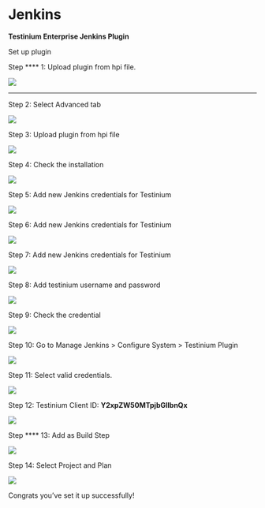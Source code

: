 # Jenkins

**Testinium Enterprise Jenkins Plugin**

Set up plugin

Step **** 1: Upload plugin from hpi file.

![](<../../.gitbook/assets/image (6).png>)

****

Step 2: Select Advanced tab

![](<../../.gitbook/assets/image (3).png>)



Step 3: Upload plugin from hpi file

![](<../../.gitbook/assets/image (11).png>)



Step 4: Check the installation

![](<../../.gitbook/assets/image (10).png>)



Step 5: Add new Jenkins credentials for Testinium

![](<../../.gitbook/assets/image (4).png>)



Step 6: Add new Jenkins credentials for Testinium

![](<../../.gitbook/assets/image (13).png>)



Step 7: Add new Jenkins credentials for Testinium

![](<../../.gitbook/assets/image (5).png>)



Step 8: Add testinium username and password

![](<../../.gitbook/assets/image (1).png>)



Step 9: Check the credential

![](<../../.gitbook/assets/image (7).png>)



Step 10: Go to Manage Jenkins > Configure System > Testinium Plugin

![](<../../.gitbook/assets/image (2).png>)



Step 11: Select valid credentials.

![](<../../.gitbook/assets/image (9).png>)

Step 12: Testinium Client ID: **Y2xpZW50MTpjbGllbnQx**

![](<../../.gitbook/assets/image (8).png>)



Step **** 13: Add as Build Step

![](<../../.gitbook/assets/image (12).png>)



Step 14: Select Project and Plan

![](../../.gitbook/assets/image.png)

Congrats you’ve set it up successfully!

